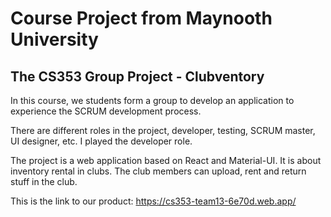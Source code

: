 # Course Project from Maynooth University
## The CS353 Group Project - Clubventory
In this course, we students form a group to develop an application to experience the SCRUM development process.

There are different roles in the project, developer, testing, SCRUM master, UI designer, etc. I played the developer role.

The project is a web application based on React and Material-UI. It is about inventory rental in clubs. The club members can upload, rent and return stuff in the club.

This is the link to our product: https://cs353-team13-6e70d.web.app/
